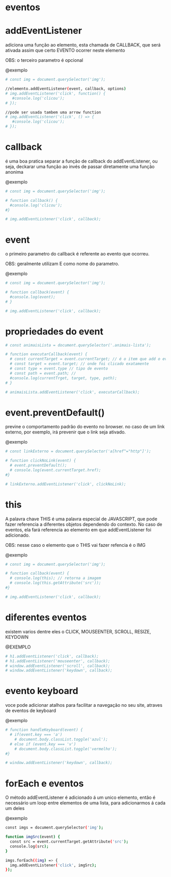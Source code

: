 # eventos #

# addEventListener #

adiciona uma função ao elemento, esta chamada de CALLBACK, que será ativada assim que certo EVENTO ocorrer neste elemento

OBS: o terceiro parametro é opcional

@exemplo 
```bash
# const img = document.querySelector('img');

//elemento.addEventListener(event, callback, options)
# img.addEventListener('click', function() {
   #console.log('clicou');
# });

//pode ser usada tambem uma arrow function 
# img.addEventListener('click', () => {
   #console.log('clicou');
# });
```
# callback #

é uma boa pratica separar a função de callback do addEventListener, ou seja, deckarar uma função ao invés de passar diretamente uma função anonima

@exemplo
```bash
# const img = document.querySelector('img');

# function callback() {
  #console.log('clicou');
#}

# img.addEventListener('click', callback);
```

# event #

o primeiro parametro do callback é referente ao evento que ocorreu.

OBS: geralmente utilizam E como nome do parametro.

@exemplo 
```bash
# const img = document.querySelector('img');

# function callback(event) {
  #console.log(event);
# }

# img.addEventListener('click', callback);
```
# propriedades do event #

```bash
# const animaisLista = document.querySelector('.animais-lista');

# function executarCallback(event) {
  # const currentTarget = event.currentTarget; // é o item que add o evento
  # const target = event.target; // onde foi clicado exatamente
  # const type = event.type // tipo de evento
  # const path = event.path; //
  #console.log(currentTrget, target, type, path);
# }

# animaisLista.addEventListener('click', executarCallback);
```

# event.preventDefault() #

previne o comportamento padrão do evento no browser. no caso de um link externo, por exemplo, irá prevenir que o link seja ativado.

@exemplo
```bash
# const linkExterno = document.querySelector('a[href^="http"]');

# function clickNoLink(event) {
  # event.preventDefault();
  # console.log(event.currentTarget.href);
#}

# linkExterno.addEventListener('click', clickNoLink);
```

# this #

A palavra chave THIS é uma palavra especial de JAVASCRIPT, que pode fazer referencia a diferentes objetos dependendo do contexto. No caso de eventos, ela fará referencia ao elemento em que addEventListener foi adicionado.

OBS: nesse caso o elemento que o THIS vai fazer refencia é o IMG

@exemplo 
```bash
# const img = document.querySelector('img');

# function callback(event) {
  # console.log(this); // retorna a imagem
  # console.log(this.getAttribute('src'));
#}

# img.addEventListener('click', callback);
```

# diferentes eventos # 

existem varios dentre eles o CLICK, MOUSEENTER, SCROLL, RESIZE, KEYDOWN

@EXEMPLO
```bash
# h1.addEventListener('click', callback);
# h1.addEventListener('mouseenter', callback);
# window.addEventListener('scroll', callback);
# window.addEventListener('keydown', callback);
```

# evento keyboard #

voce pode adicionar atalhos para facilitar a navegação no seu site, atraves de eventos de keyboard

@exemplo
```bash
# function handleKeyboard(event) {
  # if(event.key === 'a')
    # document.body.classList.toggle('azul');
  # else if (event.key === 'v')
    # document.body.classList.toggle('vermelho');  
#}

# window.addEventListener('keydown', callback);
```

# forEach e eventos #

O método addEventListener é adicionado á um unico elemento, então é necessário um loop entre elementos de uma lista, para adicionarmos á cada um deles

@exemplo 
```bash
const imgs = document.querySelector('img');

function imgSrc(event) {
  const src = event.currentTarget.getAttribute('src');
  console.log(src);
}

imgs.forEach((img) => {
  img.addEventListener('click', imgSrc);
});



```







